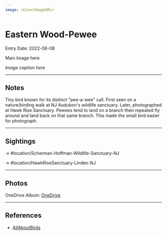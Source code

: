 ```yaml
---
image: <CoverImageURL>
---
```


# Eastern Wood-Pewee
Entry Date: 2022-06-08

Main Image here

*Image caption here*

---------------------------------------------------------------
## Notes
Tiny bird known for its distinct "pee-a-wee" call. First seen on a nature/birding walk at NJ Audubon's wildlife sanctuary. Later, photographed at Hawk Rise Sanctuary. Pewees tend to land on a branch then repeated fly around and land back on that same branch. This made the small bird easier for photograph.

---------------------------------------------------------------
## Sightings

-> #location/Scherman-Hoffman-Wildlife-Sanctuary-NJ

-> #location/HawkRiseSanctuary-Linden-NJ 

---------------------------------------------------------------
## Photos
OneDrive Album: [OneDrive](https://1drv.ms/u/s!AvaIuMdCo_w-3kCBuH_GQoALd0Wu?e=YDXYSr)

---------------------------------------------------------------
## References
- [AllAboutBirds](https://www.allaboutbirds.org/guide/Eastern_Wood-Pewee/overview)